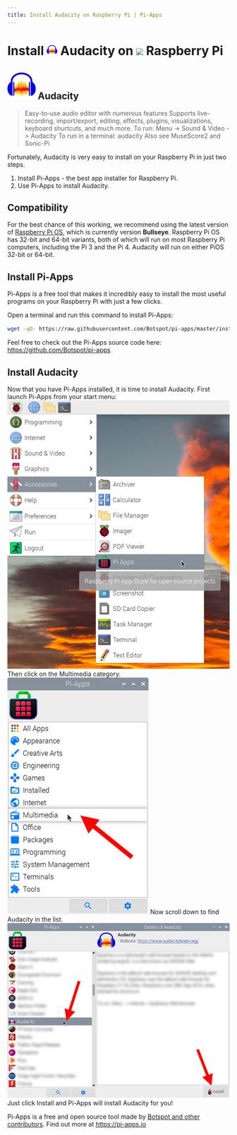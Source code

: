 ```yaml
---
title: Install Audacity on Raspberry Pi | Pi-Apps
---
```

<div class="simple-install-content content">

# Install <img src="/img/app-icons/Audacity/icon-64.png" height=24> Audacity on <img src=https://www.vectorlogo.zone/logos/raspberrypi/raspberrypi-icon.svg height=24> Raspberry Pi

## <img src="/img/app-icons/Audacity/icon-64.png"> Audacity
> Easy-to-use audio editor with numerous features
> Supports live-recording, import/export, editing, effects, plugins, visualizations, keyboard shurtcuts, and much more.
> To run: Menu -> Sound & Video -> Audacity
> To run in a terminal: audacity
> Also see MuseScore2 and Sonic-Pi

Fortunately, Audacity is very easy to install on your Raspberry Pi in just two steps.
1. Install Pi-Apps - the best app installer for Raspberry Pi.
2. Use Pi-Apps to install Audacity.
</div>
<div class="simple-install-content content">

## Compatibility
For the best chance of this working, we recommend using the latest version of [Raspberry Pi OS](https://www.raspberrypi.com/software/), which is currently version **Bullseye**.
Raspberry Pi OS has 32-bit and 64-bit variants, both of which will run on most Raspberry Pi computers, including the Pi 3 and the Pi 4.
Audacity will run on either PiOS 32-bit or 64-bit.
</div>
<div class="simple-install-content content">

## Install Pi-Apps

Pi-Apps is a free tool that makes it incredibly easy to install the most useful programs on your Raspberry Pi with just a few clicks.

Open a terminal and run this command to install Pi-Apps:
```bash
wget -qO- https://raw.githubusercontent.com/Botspot/pi-apps/master/install | bash
```
Feel free to check out the Pi-Apps source code here: https://github.com/Botspot/pi-apps
</div>
<div class="simple-install-content content">

## Install Audacity

Now that you have Pi-Apps installed, it is time to install Audacity.
First launch Pi-Apps from your start menu:
<img src="/img/start-menu.png">
Then click on the Multimedia category.
<img src="/img/category-selections/Multimedia.png">
Now scroll down to find Audacity in the list.
<img src="/img/app-icons/Audacity/app-selection.png">
Just click Install and Pi-Apps will install Audacity for you!
</div>
<div class="simple-install-content content">

Pi-Apps is a free and open source tool made by [Botspot and other contributors](/about/#contributors). Find out more at https://pi-apps.io
</div>
